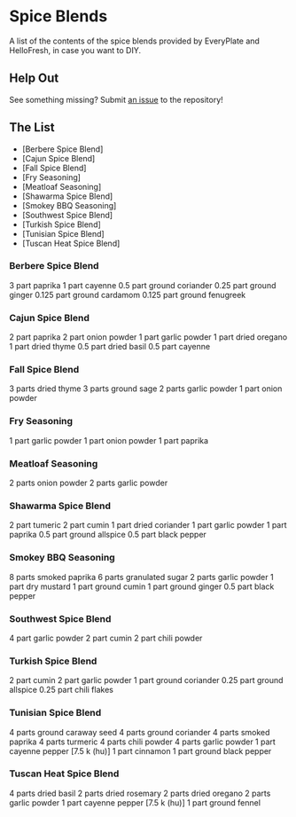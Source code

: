 # Spice Blends

A list of the contents of the spice blends provided by EveryPlate and HelloFresh, in case you want to DIY.

## Help Out

See something missing? Submit [an issue](https://github.com/eslindsey/everyplate/issues) to the repository!

## The List

* [Berbere Spice Blend]
* [Cajun Spice Blend]
* [Fall Spice Blend]
* [Fry Seasoning]
* [Meatloaf Seasoning]
* [Shawarma Spice Blend]
* [Smokey BBQ Seasoning]
* [Southwest Spice Blend]
* [Turkish Spice Blend]
* [Tunisian Spice Blend]
* [Tuscan Heat Spice Blend]

### Berbere Spice Blend
3 part paprika
1 part cayenne
0.5 part ground coriander
0.25 part ground ginger
0.125 part ground cardamom
0.125 part ground fenugreek

### Cajun Spice Blend
2 part paprika
2 part onion powder
1 part garlic powder
1 part dried oregano
1 part dried thyme
0.5 part dried basil
0.5 part cayenne

### Fall Spice Blend
3 parts dried thyme
3 parts ground sage
2 parts garlic powder
1 part onion powder

### Fry Seasoning
1 part garlic powder
1 part onion powder
1 part paprika

### Meatloaf Seasoning
2 parts onion powder
2 parts garlic powder

### Shawarma Spice Blend
2 part tumeric
2 part cumin
1 part dried coriander
1 part garlic powder
1 part paprika
0.5 part ground allspice
0.5 part black pepper

### Smokey BBQ Seasoning
8 parts smoked paprika
6 parts granulated sugar
2 parts garlic powder
1 part dry mustard
1 part ground cumin
1 part ground ginger
0.5 part black pepper

### Southwest Spice Blend
4 part garlic powder
2 part cumin
2 part chili powder

### Turkish Spice Blend
2 part cumin
2 part garlic powder
1 part ground coriander
0.25 part ground allspice
0.25 part chili flakes

### Tunisian Spice Blend
4 parts ground caraway seed
4 parts ground coriander
4 parts smoked paprika
4 parts turmeric
4 parts chili powder
4 parts garlic powder
1 part cayenne pepper \[7.5 k (hu)]
1 part cinnamon
1 part ground black pepper

### Tuscan Heat Spice Blend
4 parts dried basil
2 parts dried rosemary
2 parts dried oregano
2 parts garlic powder
1 part cayenne pepper \[7.5 k (hu)]
1 part ground fennel

